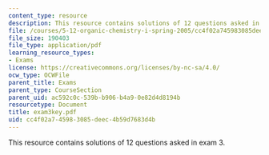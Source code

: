 ```yaml
---
content_type: resource
description: This resource contains solutions of 12 questions asked in exam 3.
file: /courses/5-12-organic-chemistry-i-spring-2005/cc4f02a745983085deec4b59d7683d4b_exam3key.pdf
file_size: 190403
file_type: application/pdf
learning_resource_types:
- Exams
license: https://creativecommons.org/licenses/by-nc-sa/4.0/
ocw_type: OCWFile
parent_title: Exams
parent_type: CourseSection
parent_uid: ac592c0c-539b-b906-b4a9-0e82d4d8194b
resourcetype: Document
title: exam3key.pdf
uid: cc4f02a7-4598-3085-deec-4b59d7683d4b
---
```

This resource contains solutions of 12 questions asked in exam 3.